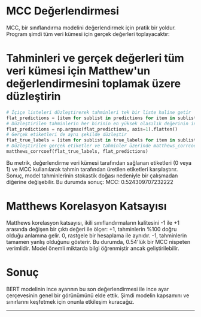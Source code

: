 # MCC Değerlendirmesi
MCC, bir sınıflandırma modelini değerlendirmek için pratik bir yoldur. Program şimdi tüm veri kümesi için gerçek değerleri toplayacaktır: 
# Tahminleri ve gerçek değerleri tüm veri kümesi için Matthew'un değerlendirmesini toplamak üzere düzleştirin
```python
# İçiçe listeleri düzleştirerek tahminleri tek bir liste haline getir
flat_predictions = [item for sublist in predictions for item in sublist]
# Düzleştirilen tahminlerin her birinin en yüksek olasılık değerinin indeksini al ve flatten et
flat_predictions = np.argmax(flat_predictions, axis=1).flatten()
# Gerçek etiketleri de aynı şekilde düzleştir
flat_true_labels = [item for sublist in true_labels for item in sublist]
# Düzleştirilen gerçek etiketler ve tahminler üzerinde matthews_corrcoef hesapla
matthews_corrcoef(flat_true_labels, flat_predictions)
```
Bu metrik, değerlendirme veri kümesi tarafından sağlanan etiketleri (0 veya 1) ve MCC kullanılarak tahmin tarafından üretilen etiketleri karşılaştırır. Sonuç, model tahminlerinin stokastik doğası nedeniyle bir çalışmadan diğerine değişebilir. Bu durumda sonuç: MCC: 0.524309707232222

# Matthews Korelasyon Katsayısı
Matthews korelasyon katsayısı, ikili sınıflandırmaların kalitesini -1 ile +1 arasında değişen bir çıktı değeri ile ölçer: +1, tahminlerin %100 doğru olduğu anlamına gelir. 0, rastgele bir hesaplama ile aynıdır. -1, tahminlerin tamamen yanlış olduğunu gösterir. Bu durumda, 0.54'lük bir MCC nispeten verimlidir. Model önemli miktarda bilgi öğrenmiştir ancak geliştirilebilir.

# Sonuç
BERT modelinin ince ayarının bu son değerlendirmesi ile ince ayar çerçevesinin genel bir görünümünü elde ettik. Şimdi modelin kapsamını ve sınırlarını keşfetmek için onunla etkileşim kuracağız.

---

